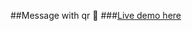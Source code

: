 
##Message with qr :star_struck:
###[Live demo here](https://pranaypr6.github.io/MessagewithQRCode/)

